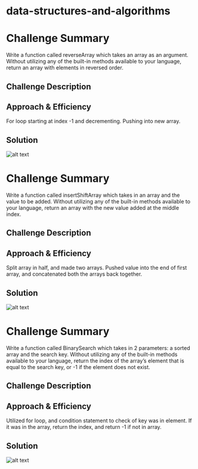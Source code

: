 # data-structures-and-algorithms
# Challenge Summary
Write a function called reverseArray which takes an array as an argument. Without utilizing any of the built-in methods available to your language, return an array with elements in reversed order.

## Challenge Description
<!-- Description of the challenge -->

## Approach & Efficiency
For loop starting at index -1 and decrementing. Pushing into new array.

## Solution
![alt text](https://lh3.googleusercontent.com/8PzV9roJVWq4j2mBCpCakaOjViibxuJOzYqj6fPrxbTfs1yJAFtd859Tr1X_X3jluai8U4-cTS7yGurnYO2wsXmWoqqx_ghEAqN_oxuYyQCcUI4DLJYNxKs1NyD5-AF7_yV3IT94pRKbQQgBcmHt1qB2ctOAURy9pqd-EZ_l6DD-4R_tpN21R300MxQ0BPmEhhqqzM-RH724qxtKnregpSUT78KxltQRFX9ayoeyE2_MstG_02iIPxv-bz2FSsNjLUjoaZBM_Niwl5k-YbzsGk3Rz_Nz1PII0MM__VBIsYYmOQOvb6PRAAtxsV8ZnI33WCLHre-8wctsJpcvC7UuDSiEN5ibQIj6Q9kuUlrdjC8CRmveScQWl0XV8bMemn6P9WUO9ryfM4Q3KHJJKyBLbX6izqo8nWXKBCyn-VhRpkh7VS6Xui4xQy6-_gWQpam1sKLg9ZPt165LcPqJ5lrVaboWIsgDv8kS43kgO1icWXclalY2E7e26KDbbmEwZsToxOZxQzVrdSxtsQf_AnZtbOxpUQ3jxS_Kb_sPNw2mAmOEdPn6QEGAEAHlIBV7cA13oWjV5PedXJyYo-2qki8SGorzjLNDN5xxuDPBQX-CI2S-ZMUAzssRYQ671hZlhBTLFnTI4aVnXf_YLpjy4_Ac-RF6sz1GRTzP1JCNV9xIIWaTceWh_KIwhj7Z3NVV3xQGWX5YFDSFotXjbOlWpkHPGxS5=w771-h578-no)

# Challenge Summary
Write a function called insertShiftArray which takes in an array and the value to be added. Without utilizing any of the built-in methods available to your language, return an array with the new value added at the middle index.

## Challenge Description


## Approach & Efficiency
Split array in half, and made two arrays. Pushed value into the end of first array, and concatenated both the arrays back together.

## Solution
![alt text](https://lh3.googleusercontent.com/u3sp2zJ9s2kqRxJDfaXO5WB7jeTGOGIzO4NMofIXe6THuR2po7SDbYaT5b51NqoHThMuyaDLyYp8p3gRoSMHVQAzb6bzTO9lZT7EO81vTYZqtXrSxD2NqiozRU-iptKlN7U5hoKxV_cMzOTC6bCgTttGB4f9vgkIZOCd7-Z7H65DroT-rYuslzF9xzMNlOPjdkX23cd2Uvc1uP1YaVplWEXiOjY9eiFpZ8ZIYWzEnqehOxlSfolTYZqx7qhHG25iYWST9dYLG8S4t5RPyD3ExORwETuRU3AwTQQSlrVm5rPHnfZNyiVwNJ5ysGU5-HnzS9--Qj-qIL9rDW867SKd2Q4lg5KUgUQlCsW8S5bKi2vcoFJ4Xl4sh2fikaIgMjWdbrWBY_wGRoCxsbtH3v68vf9VB6RyDxGqlwBoYWoxRcQ1bH0qsFpu8tcNDmHi_2uoqLujYBC24duOhlG16U3-MNx50ELV7RIEFlqYOZqd2cp0054uRbaBO_k0R1lwL9rSfwkg_y48eXVoS_hSWf9Axtev9gaMO4jLwWEzUuRLILYabv_5U-zPNIslErzuLSBdoKtS4rOcGYpUxCEmbGIxb3oidJhh73_5r8qBa-ViKzSmBHz8kaRE0k5hwohd-2pGfrzEzCT28Gi41jKt9rbU-H_OgsmIBinzuYcMe41ZDPgidKyATEjhYicNLzlWdXoELVh3VfBLsJDRefugmEEGLXY=w771-h578-no)

# Challenge Summary
Write a function called BinarySearch which takes in 2 parameters: a sorted array and the search key. Without utilizing any of the built-in methods available to your language, return the index of the array’s element that is equal to the search key, or -1 if the element does not exist.

## Challenge Description
<!-- Description of the challenge -->

## Approach & Efficiency
Utilized for loop, and condition statement to check of key was in element. If it was in the array, return the index, and return -1 if not in array.

## Solution
![alt text](https://lh3.googleusercontent.com/hkYiHVjl0KruvaRsvOMI3YCKWTtF3gH7wv5_qlOBX29RJeeLxJpcN-cmH3Fe6MborO-lXDlS5s7-lcA0B15iDAZhsekLhHRUwoLd2g5FP9dkpUaRJU_xyFJCtvTRJ-WMWz48w-reyPhkcqal-E9WHl9VNK1gnX8mVFyI3YYt7-muTiaqtoDGik-dME4mn1AJPthXka1IJ6DFnoGqNHoH0uk8FuWfFtVsr9_G2ZqeweZgkuyt7Pzmha6C1kuYqJeXStIK8wRLglj_ADhXOkmaYsgHriEjojIMPFJAzYW0TNzPxkJgkQBQdKbWN5o5YrEVcxLAZQrS6em3Fo7n-8G0kCc97YxxKYgizT0sLbIjEQA-mfBwqn1yvIme8c9gYbhYxl5WYZu1g7PhvMYPZ-l39TSZG3NSro-xQzbXtqI4boUGMRKjcpjyRpnTE-Y31bV6Ogl6HD7g7A22k9rPvFJ0nWlwsL3NnnP68wAyes7JoNZ5eAgDE8X1lBESamGf1uiJKcnGDywXEgFGr-4s-11LVhZPC2Vp0_w8k0BEuaMly7WTwu_MOiPnsrF8e701WnZZymYwIvhbYJnQl6uiQry4TCwnGi3J17PggoGUJIYV976F1JUGw48MlBrvSyZr4JrTtbdCngXTjJN4p0aycPrjDzogCpSqhml-I8spjgDLth8Z2P7pV18aN953WywnztS_bh0CRxtHOnAgmmiggutfaag=w771-h578-no)
